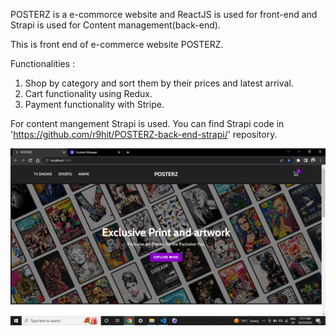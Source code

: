 POSTERZ is a e-commorce website and ReactJS is used for front-end and Strapi is used for Content management(back-end).

This is front end of e-commerce website POSTERZ.

Functionalities : 
1. Shop by category and sort them by their prices and latest arrival.
2. Cart functionality using Redux.
3. Payment functionality with Stripe.

For content mangement Strapi is used. You can find Strapi code in 'https://github.com/r9hit/POSTERZ-back-end-strapi/' repository.

![Home Page](https://github.com/r9hit/POSTERZ-front-end/blob/main/Screenshots/Screenshot%20(42).png)

